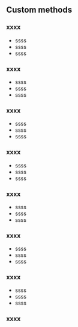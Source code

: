 ## Custom methods 

### xxxx

* ssss
* ssss
* ssss

### xxxx

* ssss
* ssss
* ssss

### xxxx

* ssss
* ssss
* ssss

### xxxx
* ssss
* ssss
* ssss

### xxxx

* ssss
* ssss
* ssss

### xxxx

* ssss
* ssss
* ssss

### xxxx

* ssss
* ssss
* ssss

### xxxx

